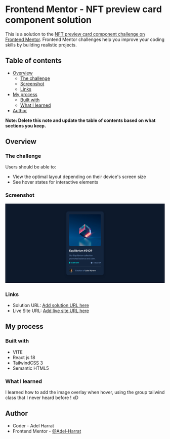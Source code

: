 # Frontend Mentor - NFT preview card component solution

This is a solution to the [NFT preview card component challenge on Frontend Mentor](https://www.frontendmentor.io/challenges/nft-preview-card-component-SbdUL_w0U). Frontend Mentor challenges help you improve your coding skills by building realistic projects.

## Table of contents

- [Overview](#overview)
  - [The challenge](#the-challenge)
  - [Screenshot](#screenshot)
  - [Links](#links)
- [My process](#my-process)
  - [Built with](#built-with)
  - [What I learned](#what-i-learned)
- [Author](#author)

**Note: Delete this note and update the table of contents based on what sections you keep.**

## Overview

### The challenge

Users should be able to:

- View the optimal layout depending on their device's screen size
- See hover states for interactive elements

### Screenshot

![](./screenshot.png)

### Links

- Solution URL: [Add solution URL here](https://github.com/Adel-Harrat/FM-NFT-preview-card-component)
- Live Site URL: [Add live site URL here](https://fm-nft-preview-card-component-red.vercel.app/)

## My process

### Built with

- VITE
- React js 18
- TailwindCSS 3
- Semantic HTML5

### What I learned

I learned how to add the image overlay when hover, using the group tailwind class that I never heard before ! xD

## Author

- Coder - Adel Harrat
- Frontend Mentor - [@Adel-Harrat](https://www.frontendmentor.io/profile/yourusername)
